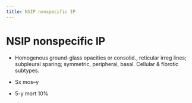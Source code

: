 ```yaml
---
title: NSIP nonspecific IP
---
```

# NSIP nonspecific IP

* Homogenous ground-glass opacities or consolid., reticular irreg lines; subpleural sparing; symmetric, peripheral, basal. Cellular & fibrotic subtypes.

* Sx mos–y

* 5-y mort 10%
